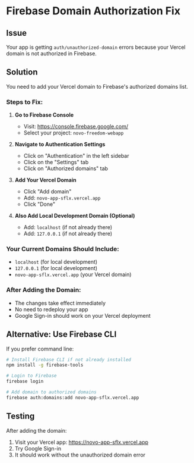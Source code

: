 # Firebase Domain Authorization Fix

## Issue
Your app is getting `auth/unauthorized-domain` errors because your Vercel domain is not authorized in Firebase.

## Solution
You need to add your Vercel domain to Firebase's authorized domains list.

### Steps to Fix:

1. **Go to Firebase Console**
   - Visit: https://console.firebase.google.com/
   - Select your project: `novo-freedom-webapp`

2. **Navigate to Authentication Settings**
   - Click on "Authentication" in the left sidebar
   - Click on the "Settings" tab
   - Click on "Authorized domains" tab

3. **Add Your Vercel Domain**
   - Click "Add domain"
   - Add: `novo-app-sflx.vercel.app`
   - Click "Done"

4. **Also Add Local Development Domain (Optional)**
   - Add: `localhost` (if not already there)
   - Add: `127.0.0.1` (if not already there)

### Your Current Domains Should Include:
- `localhost` (for local development)
- `127.0.0.1` (for local development)
- `novo-app-sflx.vercel.app` (your Vercel domain)

### After Adding the Domain:
- The changes take effect immediately
- No need to redeploy your app
- Google Sign-in should work on your Vercel deployment

## Alternative: Use Firebase CLI
If you prefer command line:

```bash
# Install Firebase CLI if not already installed
npm install -g firebase-tools

# Login to Firebase
firebase login

# Add domain to authorized domains
firebase auth:domains:add novo-app-sflx.vercel.app
```

## Testing
After adding the domain:
1. Visit your Vercel app: https://novo-app-sflx.vercel.app
2. Try Google Sign-in
3. It should work without the unauthorized domain error
